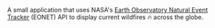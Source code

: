 A small application that uses NASA's [Earth Observatory Natural Event Tracker](https://eonet.sci.gsfc.nasa.gov/) (EONET) API to display current wildfires 🔥 across the globe.
